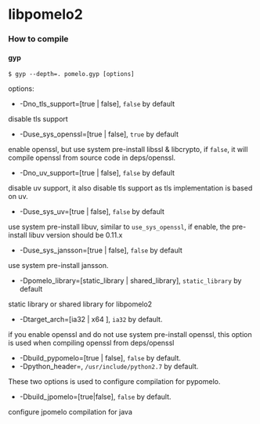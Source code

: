 libpomelo2
===============

### How to compile 

#### gyp

    $ gyp --depth=. pomelo.gyp [options]

options:


- -Dno_tls_support=[true | false], `false` by default

disable tls support

- -Duse_sys_openssl=[true | false], `true` by default

enable openssl, but use system pre-install libssl & libcrypto, if `false`, it will compile openssl from source code in deps/openssl.

- -Dno_uv_support=[true | false], `false` by default

disable uv support, it also disable tls support as tls implementation is based on uv.

- -Duse_sys_uv=[true | false], `false` by default

use system pre-install libuv, similar to `use_sys_openssl`, if enable, the pre-install libuv version should be 0.11.x

- -Duse_sys_jansson=[true | false], `false` by default

use system pre-install jansson.

- -Dpomelo_library=[static_library | shared_library], `static_library` by default

static library or shared library for libpomelo2

- -Dtarget_arch=[ia32 | x64 ], `ia32` by default.

if you enable openssl and do not use system pre-install openssl, this option is used when compiling openssl from deps/openssl

- -Dbuild_pypomelo=[true | false], `false` by default.
- -Dpython_header=<include path>, `/usr/include/python2.7` by default.

These two options is used to configure compilation for pypomelo.

- -Dbuild_jpomelo=[true|false], `false` by default.

configure jpomelo compilation for java
